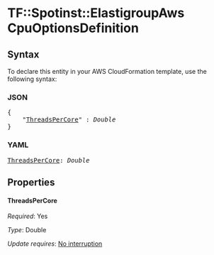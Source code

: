 # TF::Spotinst::ElastigroupAws CpuOptionsDefinition

## Syntax

To declare this entity in your AWS CloudFormation template, use the following syntax:

### JSON

<pre>
{
    "<a href="#threadspercore" title="ThreadsPerCore">ThreadsPerCore</a>" : <i>Double</i>
}
</pre>

### YAML

<pre>
<a href="#threadspercore" title="ThreadsPerCore">ThreadsPerCore</a>: <i>Double</i>
</pre>

## Properties

#### ThreadsPerCore

_Required_: Yes

_Type_: Double

_Update requires_: [No interruption](https://docs.aws.amazon.com/AWSCloudFormation/latest/UserGuide/using-cfn-updating-stacks-update-behaviors.html#update-no-interrupt)

